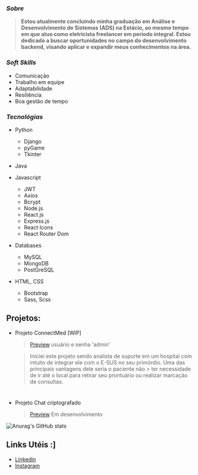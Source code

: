 

### *Sobre*
>**Estou atualmente concluindo minha graduação em Análise e Desenvolvimento de Sistemas (ADS) na Estácio, ao mesmo tempo em que atuo como eletricista freelancer em período integral. Estou dedicado a buscar oportunidades no campo do desenvolvimento backend, visando aplicar e expandir meus conhecimentos na área.**



### *Soft Skills*
- Comunicação
- Trabalho em equipe
- Adaptabilidade
- Resiliência
- Boa gestão de tempo

### *Tecnológias*
- Python
  - Django
  - pyGame
  - Tkinter
    
- Java
  
- Javascript
  - JWT
  - Axios
  - Bcrypt
  - Node.js
  - React.js
  - Express.js
  - React Icons
  - React Router Dom
   
- Databases
  - MySQL
  - MongoDB
  - PostGreSQL
    
- HTML, CSS
  - Bootstrap
  - Sass, Scss

## Projetos:
 
- Projeto ConnectMed [WIP]
  > [Preview](https://clientside-connect-med.vercel.app/)
  > usuário e senha 'admin'
    
  > Iniciei este projeto sendo analista de suporte em um hospital com intuito de integrar ele com o E-SUS no seu primórdio. Uma das principais vantagens dele seria o paciente não   > ter necessidade de ir até o local para retirar seu prontuário ou realizar marcação de consultas. 

# 
- Projeto Chat criptografado
  > [Preview](#)
  Em desenvolvimento
  

![Anurag's GitHub stats](https://github-readme-stats.vercel.app/api?username=patrck-ak&show_icons=true&theme=radical)

## Links Utéis :]
- [Linkedin](https://www.linkedin.com/in/patrick-oliveiraa/)
- [Instagram](https://www.instagram.com/patrck.ak/)
